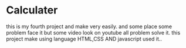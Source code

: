 # Calculater
this is my fourth project and make very easily. and some place some problem face it but some video look on youtube all problem solve it. this project make using language HTML,CSS AND javascript used it.. 
